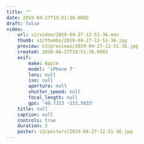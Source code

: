```yaml
---
title: ""
date: 2019-04-27T19:51:36.000Z
draft: false
video:
    url: s3/video/2019-04-27-12-51-36.mov
    thumb: s3/thumbs/2019-04-27-12-51-36.jpg
    preview: s3/previews/2019-04-27-12-51-36.jpg
    created: 2019-04-27T19:51:36.000Z
    exif:
        make: Apple
        model: 'iPhone 7'
        lens: null
        iso: null
        aperture: null
        shutter_speed: null
        focal_length: null
        gps: '48.7313 -122.5033'
    title: null
    caption: null
    controls: true
    duration: 5
    poster: s3/posters/2019-04-27-12-51-36.jpg
---
```

